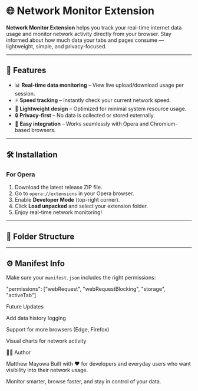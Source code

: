 # 🌐 Network Monitor Extension

**Network Monitor Extension** helps you track your real-time internet data usage and monitor network activity directly from your browser. Stay informed about how much data your tabs and pages consume — lightweight, simple, and privacy-focused.

---

## 🚀 Features
- 📊 **Real-time data monitoring** – View live upload/download usage per session.
- ⚡ **Speed tracking** – Instantly check your current network speed.
- 🧠 **Lightweight design** – Optimized for minimal system resource usage.
- 🔒 **Privacy-first** – No data is collected or stored externally.
- 🧩 **Easy integration** – Works seamlessly with Opera and Chromium-based browsers.

---

## 🛠️ Installation

### For Opera
1. Download the latest release ZIP file.  
2. Go to `opera://extensions` in your Opera browser.  
3. Enable **Developer Mode** (top-right corner).  
4. Click **Load unpacked** and select your extension folder.  
5. Enjoy real-time network monitoring!

---

## 📁 Folder Structure


---

## ⚙️ Manifest Info
Make sure your `manifest.json` includes the right permissions:

"permissions": ["webRequest", "webRequestBlocking", "storage", "activeTab"]

Future Updates

Add data history logging

Support for more browsers (Edge, Firefox)

Visual charts for network activity



👨‍💻 Author

Matthew Mayowa
Built with ❤️ for developers and everyday users who want visibility into their network usage.

Monitor smarter, browse faster, and stay in control of your data.
